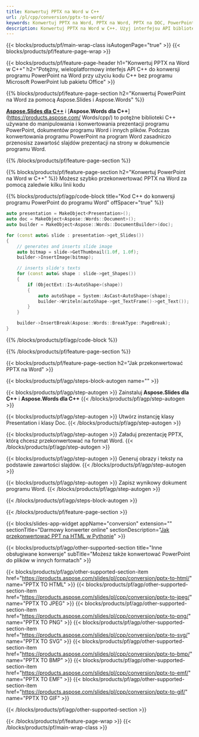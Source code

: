 ```yaml
---
title: Konwertuj PPTX na Word w C++
url: /pl/cpp/conversion/pptx-to-word/
keywords: Konwertuj PPTX na Word, PPTX na Word, PPTX na DOC, PowerPoint na Word, C++ API, C++ Library, CPP
description: Konwertuj PPTX na Word w C++. Użyj interfejsu API biblioteki C++, aby przekonwertować program PowerPoint na program Word
---
```


{{< blocks/products/pf/main-wrap-class isAutogenPage="true" >}}
{{< blocks/products/pf/feature-page-wrap >}}

{{< blocks/products/pf/feature-page-header h1="Konwertuj PPTX na Word w C++" h2="Potężny, wieloplatformowy interfejs API C++ do konwersji programu PowerPoint na Word przy użyciu kodu C++ bez programu Microsoft PowerPoint lub pakietu Office" >}}

{{% blocks/products/pf/feature-page-section h2="Konwertuj PowerPoint na Word za pomocą Aspose.Slides i Aspose.Words" %}}

[**Aspose.Slides dla C++**](https://products.aspose.com/slides/pl/cpp/) i [**Aspose.Words dla C++**](https://products.aspose.com/ Words/cpp/) to potężne biblioteki C++ używane do manipulowania i konwertowania prezentacji programu PowerPoint, dokumentów programu Word i innych plików. Podczas konwertowania programu PowerPoint na program Word zasadniczo przenosisz zawartość slajdów prezentacji na strony w dokumencie programu Word.

{{% /blocks/products/pf/feature-page-section %}}




{{% blocks/products/pf/feature-page-section  h2="Konwertuj PowerPoint na Word w C++" %}}
Możesz szybko przekonwertować PPTX na Word za pomocą zaledwie kilku linii kodu

{{% blocks/products/pf/agp/code-block title="Kod C++ do konwersji programu PowerPoint do programu Word" offSpacer="true" %}}
```cpp
auto presentation = MakeObject<Presentation>();
auto doc = MakeObject<Aspose::Words::Document>();
auto builder = MakeObject<Aspose::Words::DocumentBuilder>(doc);

for (const auto& slide : presentation->get_Slides())
{
    // generates and inserts slide image
    auto bitmap = slide->GetThumbnail(1.0f, 1.0f);
    builder->InsertImage(bitmap);

    // inserts slide's texts
    for (const auto& shape : slide->get_Shapes())
    {
        if (ObjectExt::Is<AutoShape>(shape))
        {
            auto autoShape = System::AsCast<AutoShape>(shape);
            builder->Writeln(autoShape->get_TextFrame()->get_Text());
        }
    }

    builder->InsertBreak(Aspose::Words::BreakType::PageBreak);
}
```
{{% /blocks/products/pf/agp/code-block %}}

{{% /blocks/products/pf/feature-page-section %}}




{{< blocks/products/pf/feature-page-section  h2="Jak przekonwertować PPTX na Word" >}}


{{< blocks/products/pf/agp/steps-block-autogen name="" >}}


{{< blocks/products/pf/agp/step-autogen >}}
Zainstaluj **Aspose.Slides dla C++** i **Aspose.Words dla C++** 
{{< /blocks/products/pf/agp/step-autogen >}}

{{< blocks/products/pf/agp/step-autogen >}}
Utwórz instancję klasy Presentation i klasy Doc.
{{< /blocks/products/pf/agp/step-autogen >}}

{{< blocks/products/pf/agp/step-autogen >}}
Załaduj prezentację PPTX, którą chcesz przekonwertować na format Word.
{{< /blocks/products/pf/agp/step-autogen >}}

{{< blocks/products/pf/agp/step-autogen >}}
Generuj obrazy i teksty na podstawie zawartości slajdów.
{{< /blocks/products/pf/agp/step-autogen >}}

{{< blocks/products/pf/agp/step-autogen >}}
Zapisz wynikowy dokument programu Word.
{{< /blocks/products/pf/agp/step-autogen >}}


{{< /blocks/products/pf/agp/steps-block-autogen >}}


{{< /blocks/products/pf/feature-page-section >}}




{{< blocks/slides-app-widget  appName="conversion" extension="" sectionTitle="Darmowy konwerter online" sectionDescription="[Jak przekonwertować PPT na HTML w Pythonie](https://products.aspose.com/slides/pl/en/python-net/conversion/ppt-to-html/)" >}}

{{< blocks/products/pf/agp/other-supported-section title="Inne obsługiwane konwersje" subTitle="Możesz także konwertować PowerPoint do plików w innych formatach" >}}


{{< blocks/products/pf/agp/other-supported-section-item href="https://products.aspose.com/slides/pl/cpp/conversion/pptx-to-html/" name="PPTX TO HTML" >}}
{{< blocks/products/pf/agp/other-supported-section-item href="https://products.aspose.com/slides/pl/cpp/conversion/pptx-to-jpeg/" name="PPTX TO JPEG" >}}
{{< blocks/products/pf/agp/other-supported-section-item href="https://products.aspose.com/slides/pl/cpp/conversion/pptx-to-png/" name="PPTX TO PNG" >}}
{{< blocks/products/pf/agp/other-supported-section-item href="https://products.aspose.com/slides/pl/cpp/conversion/pptx-to-svg/" name="PPTX TO SVG" >}}
{{< blocks/products/pf/agp/other-supported-section-item href="https://products.aspose.com/slides/pl/cpp/conversion/pptx-to-bmp/" name="PPTX TO BMP" >}}
{{< blocks/products/pf/agp/other-supported-section-item href="https://products.aspose.com/slides/pl/cpp/conversion/pptx-to-emf/" name="PPTX TO EMF" >}}
{{< blocks/products/pf/agp/other-supported-section-item href="https://products.aspose.com/slides/pl/cpp/conversion/pptx-to-gif/" name="PPTX TO GIF" >}}



{{< /blocks/products/pf/agp/other-supported-section >}}

{{< /blocks/products/pf/feature-page-wrap >}}
{{< /blocks/products/pf/main-wrap-class >}}